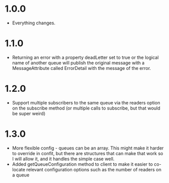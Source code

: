 1.0.0
=====
* Everything changes.

1.1.0
=====
* Returning an error with a property deadLetter set to true or the logical name of another queue will publish the original message with a MessageAttribute called ErrorDetail with the message of the error.

1.2.0
=====
* Support multiple subscribers to the same queue via the readers option on the subscribe method (or multiple calls to subscribe, but that would be super weird)

1.3.0
=====
* More flexible config - queues can be an array. This might make it harder to override in confit, but there are structures that can make that work so I will allow it, and it handles the simple case well.
* Added getQueueConfiguration method to client to make it easier to co-locate relevant configuration options such as the number of readers on a queue
